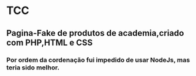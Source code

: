# TCC

## Pagina-Fake de produtos de academia,criado com PHP,HTML e CSS

### Por ordem da cordenação fui impedido de usar NodeJs, mas teria sido melhor.
